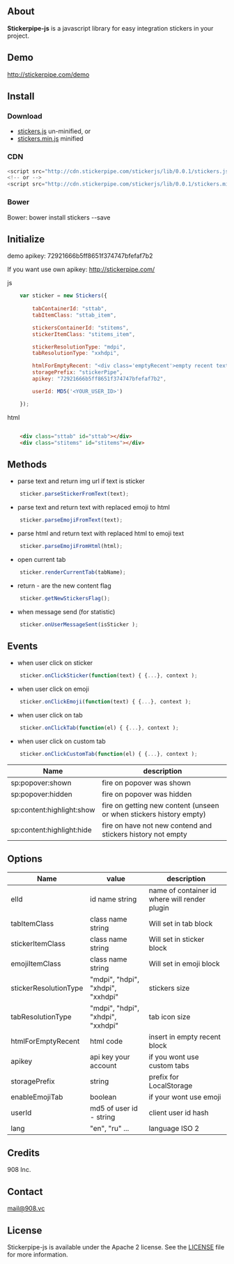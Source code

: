 ## About

**Stickerpipe-js** is a javascript library for easy integration stickers in your project.

## Demo

http://stickerpipe.com/demo


## Install

### Download

- [stickers.js](https://github.com/908Inc/stickerpipe-js/raw/master/dist/stickers.js)  un-minified, or
- [stickers.min.js](https://github.com/908Inc/stickerpipe-js/raw/master/dist/stickers.min.js) minified 

### CDN

```js
<script src="http://cdn.stickerpipe.com/stickerjs/lib/0.0.1/stickers.js"></script>
<!-- or -->
<script src="http://cdn.stickerpipe.com/stickerjs/lib/0.0.1/stickers.min.js"></script>
```

### Bower


Bower: bower install stickers --save





## Initialize

demo apikey: 72921666b5ff8651f374747bfefaf7b2

If you want use own apikey: http://stickerpipe.com/

js
```js
    var sticker = new Stickers({
        
        tabContainerId: "sttab",
        tabItemClass: "sttab_item",

        stickersContainerId: "stitems",
        stickerItemClass: "stitems_item",

        stickerResolutionType: "mdpi",
        tabResolutionType: "xxhdpi",

        htmlForEmptyRecent: "<div class='emptyRecent'>empty recent text</div>",
        storagePrefix: "stickerPipe",
        apikey: "72921666b5ff8651f374747bfefaf7b2",

        userId: MD5('<YOUR_USER_ID>')

    });
```

html
```html

    <div class="sttab" id="sttab"></div>
    <div class="stitems" id="stitems"></div>
```


## Methods

-  parse text and return img url if text is sticker
```js
    sticker.parseStickerFromText(text);
```

-  parse text and return text with replaced emoji to html
```js
    sticker.parseEmojiFromText(text);
```

-  parse html and return text with replaced html to emoji text
```js
    sticker.parseEmojiFromHtml(html);
```

-  open current tab
```js
    sticker.renderCurrentTab(tabName);
```

- return - are the new content flag

```js
    sticker.getNewStickersFlag();
```

- when message send (for statistic)

```js
    sticker.onUserMessageSent(isSticker );
```



## Events

- when user click on sticker
    
```js
    sticker.onClickSticker(function(text) { {...}, context );
```

- when user click on emoji

```js
    sticker.onClickEmoji(function(text) { {...}, context );
```

- when user click on tab
    
```js
    sticker.onClickTab(function(el) { {...}, context );
```

- when user click on custom tab
    
```js
    sticker.onClickCustomTab(function(el) { {...}, context );
```

| Name                      |  description                                                        |
| ------------------------- | ------------------------------------------------------------------- |
| sp:popover:shown          | fire on popover was shown                                           |
| sp:popover:hidden         | fire on popover was hidden                                          |
| sp:content:highlight:show | fire on getting new content (unseen or when stickers history empty) |
| sp:content:highlight:hide | fire on have not new contend and stickers history not empty         |


## Options


| Name                  | value                             |  description                                  |
| --------------------- | --------------------------------- | --------------------------------------------- |
| elId                  | id name string                    | name of container id where will render plugin |
| tabItemClass          | class name string                 | Will set in tab block                         |
| stickerItemClass      | class name string                 | Will set in sticker block                     |
| emojiItemClass        | class name string                 | Will set in emoji block                       |
| stickerResolutionType | "mdpi", "hdpi", "xhdpi", "xxhdpi" | stickers size                                 |
| tabResolutionType     | "mdpi", "hdpi", "xhdpi", "xxhdpi" | tab icon size                                 |
| htmlForEmptyRecent    | html code                         | insert in empty recent block                  |
| apikey                | api key your account              | if you wont use custom tabs                   |
| storagePrefix         | string                            | prefix for LocalStorage                       |
| enableEmojiTab        | boolean                           | if your wont use emoji                        |
| userId                | md5 of user id - string           | client user id hash                           |
| lang                  | "en", "ru" ...                    | language ISO 2                                |


## Credits

908 Inc.

## Contact

mail@908.vc



## License

Stickerpipe-js is available under the Apache 2 license. See the [LICENSE](LICENSE) file for more information.